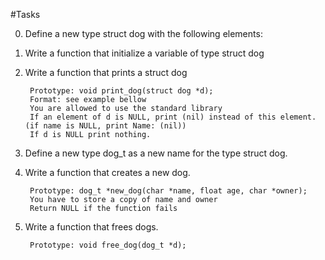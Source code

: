 #Tasks

0. Define a new type struct dog with the following elements:
1. Write a function that initialize a variable of type struct dog
2. Write a function that prints a struct dog

        Prototype: void print_dog(struct dog *d);
        Format: see example bellow
        You are allowed to use the standard library
        If an element of d is NULL, print (nil) instead of this element. (if name is NULL, print Name: (nil))
        If d is NULL print nothing.

3. Define a new type dog_t as a new name for the type struct dog.

4. Write a function that creates a new dog.

        Prototype: dog_t *new_dog(char *name, float age, char *owner);
        You have to store a copy of name and owner
        Return NULL if the function fails
        
5. Write a function that frees dogs.

        Prototype: void free_dog(dog_t *d);
